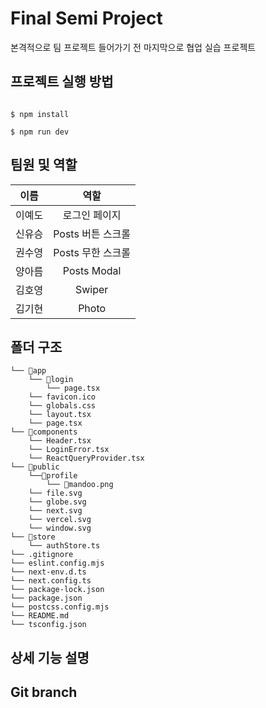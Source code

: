 # Final Semi Project

본격적으로 팀 프로젝트 들어가기 전 마지막으로 협업 실습 프로젝트

## 프로젝트 실행 방법

<code>
$ npm install<br>
$ npm run dev
</code>

## 팀원 및 역할

|  이름  |       역할        |
| :----: | :---------------: |
| 이예도 |   로그인 페이지   |
| 신유승 | Posts 버튼 스크롤 |
| 권수영 | Posts 무한 스크롤 |
| 양아름 |    Posts Modal    |
| 김호영 |      Swiper       |
| 김기현 |       Photo       |

## 폴더 구조

```
└── 📁app
    └── 📁login
        └── page.tsx
    └── favicon.ico
    └── globals.css
    └── layout.tsx
    └── page.tsx
└── 📁components
    └── Header.tsx
    └── LoginError.tsx
    └── ReactQueryProvider.tsx
└── 📁public
    └──📂profile
        └── 📜mandoo.png
    └── file.svg
    └── globe.svg
    └── next.svg
    └── vercel.svg
    └── window.svg
└── 📁store
    └── authStore.ts
└── .gitignore
└── eslint.config.mjs
└── next-env.d.ts
└── next.config.ts
└── package-lock.json
└── package.json
└── postcss.config.mjs
└── README.md
└── tsconfig.json
```

## 상세 기능 설명

## Git branch
